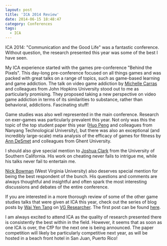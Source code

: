 ```yaml
---
layout: post
title: 'ICA 2014 Review'
date: 2014-06-15 18:48:47
category: Conferences
tags:
  - ICA
---
```


ICA 2014: "Communication and the Good Life" was a fantastic conference. Without question, the research presented this year was some of the best I have seen.

My ICA experience started with the games pre-conference "Behind the Pixels". This day-long pre-conference focused on all things games and was packed with great talks on a range of topics, such as game-based learning and game addiction. The talk on video game addiction by [Michelle Carras](http://www.researchgate.net/profile/Michelle_Carras) and colleagues from John Hopkins University stood out to me as particularly promising. They proposed taking a new perspective on video game addiction in terms of its similarities to substance, rather than behavioral, addictions. Fascinating stuff!

Game studies was also well represented in the main conference. Research on exer-games was particularly prevalent this year. Not only was this the topic of the top student paper this year ([Huo Peng](https://www.linkedin.com/pub/huo-peng/59/919/101) and colleagues from Nanyang Technological University), but there was also an exceptional (and incredibly large-scale) meta analysis of the efficacy of games for fitness by [Ann DeSmet](https://www.researchgate.net/profile/Ann_DeSmet2) and colleagues from Ghent University.

I should also give special mention to [Joshua Clark](http://annenberg.usc.edu/Faculty/Doctoral%20Students/Clark_Joshua.aspx) from the University of Southern California. His work on cheating never fails to intrigue me, while his talks never fail to entertain me.

[Nick Bowman](http://ndbowman.info/) (West Virginia University) also deserves special mention for being the best respondent of the bunch. His questions and comments are always thoughtful and insightful and often spark the most interesting discussions and debates of the entire conference.

If you are interested in a more thorough review of some of the other game studies talks that were given at ICA this year, check out the series of blog posts by [Wai Yen Tang](http://www.comm.ohio-state.edu/people/graduate-students/userprofile/198.html) on [VG Researcher](http://vgresearcher.wordpress.com/). The first post can be found [here](http://vgresearcher.wordpress.com/2014/05/30/the-2014-international-communication-association-annual-conference-day-1-2/).

I am always excited to attend ICA as the quality of research presented there is consistently the best within in the field. However, it seems that as soon as one ICA is over, the CfP for the next one is being announced. The paper competition will likely be particularly competitive next year, as will be hosted in a beach front hotel in San Juan, Puerto Rico!
